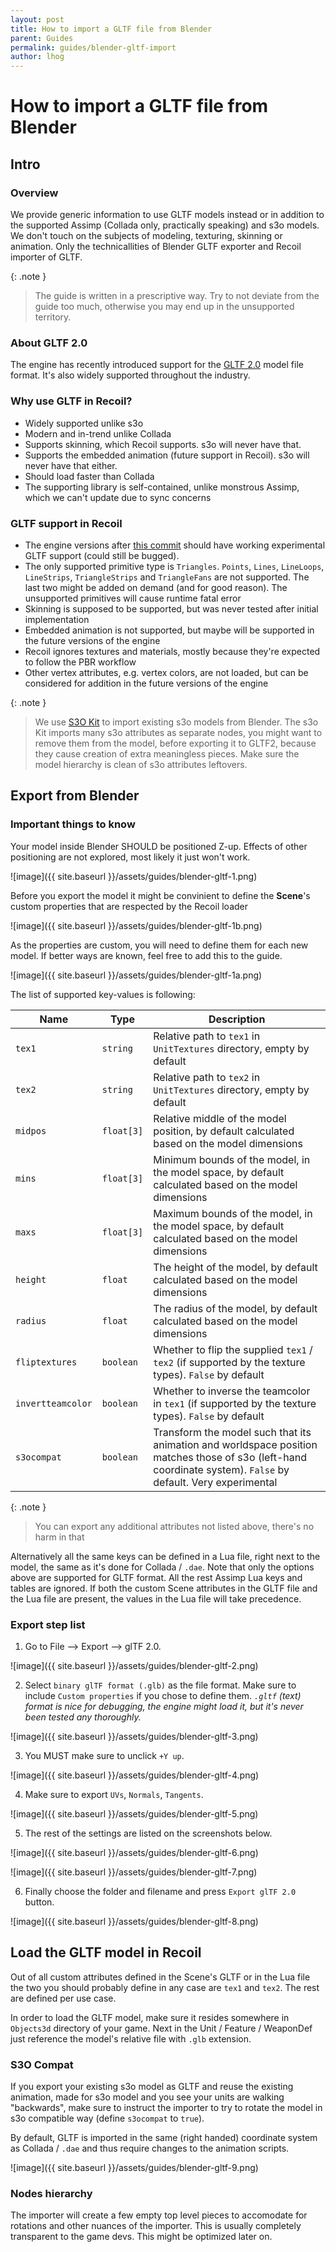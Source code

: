 ```yaml
---
layout: post
title: How to import a GLTF file from Blender
parent: Guides
permalink: guides/blender-gltf-import
author: lhog
---
```


# How to import a GLTF file from Blender

## Intro

### Overview

We provide generic information to use GLTF models instead or in addition to the supported Assimp (Collada only, practically speaking) and s3o models. We don't touch on the subjects of modeling, texturing, skinning or animation. Only the technicallities of Blender GLTF exporter and Recoil importer of GLTF.

{: .note }
> The guide is written in a prescriptive way. Try to not deviate from the guide too much, otherwise you may end up in the unsupported territory.

### About GLTF 2.0

The engine has recently introduced support for the [GLTF 2.0](https://registry.khronos.org/glTF/specs/2.0/glTF-2.0.html) model file format. It's also widely supported throughout the industry.

### Why use GLTF in Recoil?

- Widely supported unlike s3o
- Modern and in-trend unlike Collada
- Supports skinning, which Recoil supports. s3o will never have that.
- Supports the embedded animation (future support in Recoil). s3o will never have that either.
- Should load faster than Collada
- The supporting library is self-contained, unlike monstrous Assimp, which we can't update due to sync concerns

### GLTF support in Recoil

- The engine versions after [this commit](https://github.com/beyond-all-reason/RecoilEngine/commit/d20e7f15024db58ade60dff3dbcb9590c94a316a) should have working experimental GLTF support (could still be bugged).
- The only supported primitive type is `Triangles`. `Points`, `Lines`, `LineLoops`, `LineStrips`, `TriangleStrips` and `TriangleFans` are not supported. The last two might be added on demand (and for good reason). The unsupported primitives will cause runtime fatal error
- Skinning is supposed to be supported, but was never tested after initial implementation
- Embedded animation is not supported, but maybe will be supported in the future versions of the engine
- Recoil ignores textures and materials, mostly because they're expected to follow the PBR workflow
- Other vertex attributes, e.g. vertex colors, are not loaded, but can be considered for addition in the future versions of the engine

{: .note }
> We use [S3O Kit](https://github.com/ChrisFloofyKitsune/s3o-blender-tools) to import existing s3o models from Blender. The s3o Kit imports many s3o attributes as separate nodes, you might want to remove them from the model, before exporting it to GLTF2, because they cause creation of extra meaningless pieces. Make sure the model hierarchy is clean of s3o attributes leftovers.

## Export from Blender

### Important things to know

Your model inside Blender SHOULD be positioned Z-up. Effects of other positioning are not explored, most likely it just won't work.

![image]({{ site.baseurl }}/assets/guides/blender-gltf-1.png)

Before you export the model it might be convinient to define the **Scene**'s custom properties that are respected by the Recoil loader

![image]({{ site.baseurl }}/assets/guides/blender-gltf-1b.png)

As the properties are custom, you will need to define them for each new model. If better ways are known, feel free to add this to the guide.

![image]({{ site.baseurl }}/assets/guides/blender-gltf-1a.png)

The list of supported key-values is following:

| Name             | Type         | Description |
|------------------|--------------|-------------|
| `tex1`           | `string`     | Relative path to `tex1` in `UnitTextures` directory, empty by default |
| `tex2`           | `string`     | Relative path to `tex2` in `UnitTextures` directory, empty by default |
| `midpos`         | `float[3]`   | Relative middle of the model position, by default calculated based on the model dimensions |
| `mins`           | `float[3]`   | Minimum bounds of the model, in the model space, by default calculated based on the model dimensions |
| `maxs`           | `float[3]`   | Maximum bounds of the model, in the model space, by default calculated based on the model dimensions |
| `height`         | `float`      | The height of the model, by default calculated based on the model dimensions |
| `radius`         | `float`      | The radius of the model, by default calculated based on the model dimensions |
| `fliptextures`   | `boolean`    | Whether to flip the supplied `tex1` / `tex2` (if supported by the texture types). `False` by default |
| `invertteamcolor`| `boolean`    | Whether to inverse the teamcolor in `tex1` (if supported by the texture types). `False` by default |
| `s3ocompat`      | `boolean`    | Transform the model such that its animation and worldspace position matches those of s3o (left-hand coordinate system). `False` by default. Very experimental |

{: .note }
> You can export any additional attributes not listed above, there's no harm in that

Alternatively all the same keys can be defined in a Lua file, right next to the model, the same as it's done for Collada / `.dae`. Note that only the options above are supported for GLTF format. All the rest Assimp Lua keys and tables are ignored.
If both the custom Scene attributes in the GLTF file and the Lua file are present, the values in the Lua file will take precedence.

### Export step list

1. Go to  File --> Export --> glTF 2.0.

![image]({{ site.baseurl }}/assets/guides/blender-gltf-2.png)

2. Select `binary glTF format (.glb)` as the file format. Make sure to include `Custom properties` if you chose to define them.
*`.gltf` (text) format is nice for debugging, the engine might load it, but it's never been tested any thoroughly.*

![image]({{ site.baseurl }}/assets/guides/blender-gltf-3.png)

3. You MUST make sure to unclick `+Y up`.

![image]({{ site.baseurl }}/assets/guides/blender-gltf-4.png)

4. Make sure to export `UVs`, `Normals`, `Tangents`.

![image]({{ site.baseurl }}/assets/guides/blender-gltf-5.png)

5. The rest of the settings are listed on the screenshots below.

![image]({{ site.baseurl }}/assets/guides/blender-gltf-6.png)

![image]({{ site.baseurl }}/assets/guides/blender-gltf-7.png)

6. Finally choose the folder and filename and press `Export glTF 2.0` button.

![image]({{ site.baseurl }}/assets/guides/blender-gltf-8.png)

## Load the GLTF model in Recoil

Out of all custom attributes defined in the Scene's GLTF or in the Lua file the two you should probably define in any case are `tex1` and `tex2`. The rest are defined per use case.

In order to load the GLTF model, make sure it resides somewhere in `Objects3d` directory of your game. Next in the Unit / Feature / WeaponDef just reference the model's relative file with `.glb` extension.

### S3O Compat

If you export your existing s3o model as GLTF and reuse the existing animation, made for s3o model and you see your units are walking "backwards", make sure to instruct the importer to try to rotate the model in s3o compatible way (define `s3ocompat` to `true`).

By default, GLTF is imported in the same (right handed) coordinate system as Collada / `.dae` and thus require changes to the animation scripts.

![image]({{ site.baseurl }}/assets/guides/blender-gltf-9.png)

### Nodes hierarchy

The importer will create a few empty top level pieces to accomodate for rotations and other nuances of the importer. This is usually completely transparent to the game devs. This might be optimized later on.
